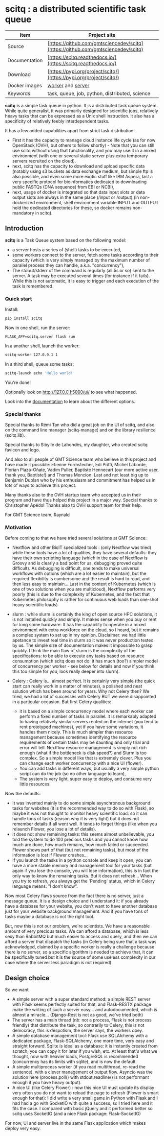 # scitq : a distributed scientific task queue

Item|Project site
--|--
Source|[https://github.com/gmtsciencedev/scitq](https://github.com/gmtsciencedev/scitq)
Documentation|[https://scitq.readthedocs.io/](https://scitq.readthedocs.io/)
Download|[https://pypi.org/project/scitq/](https://pypi.org/project/scitq/)
Docker images|[worker](https://hub.docker.com/repository/docker/gmtscience/scitq-worker) and [server](https://hub.docker.com/repository/docker/gmtscience/scitq-server)
Keywords|task, queue, job, python, distributed, science


**scitq** is a simple task queue in python. It is a distributed task queue system. While quite generalist, it was primarily designed for scientific jobs, relatively heavy tasks that can be expressed as a Unix shell instruction. It also has a specificity of relatively feebly interdependent tasks.

It has a few added capabilities apart from strict task distribution:
- First it has the capacity to manage cloud instance life cycle (as for now 
OpenStack (OVH), but others to follow shortly) - Note that you can still use 
scitq without using that functionality, and you may use it in a mixed environment
(with one or several static server plus extra temporary servers recruited on the
cloud). 
- next, scitq has the capacity to download and upload specific data (notably 
using s3 buckets as data exchange medium, but simple ftp is also possible,
and even some more exotic stuff like IBM Aspera, last a very specific protocol for 
bioinformatics dedicated to downloading public FASTQs (DNA sequence) from EBI or
 NCBI),
- next, usage of docker is integrated so that data input slots or data output slots 
are always in the same place (/input or /output) (in non-dockerized environment,
shell environment variable INPUT and OUTPUT hold the dedicated directories for
these, so docker remains non-mandatory in scitq).


## Introduction

**scitq** is a Task Queue system based on the following model:
- a server hosts a series of (shell) tasks to be executed,
- some workers connect to the server, fetch some tasks according to their capacity
(which is very simply managed by the maximum number of parallel process they can
handle, a.k.a. "concurrency"),
- The stdout/stderr of the command is regularly (all 5s or so) sent to the
server. A task may be executed several times (for instance if it fails). While
this is not automatic, it is easy to trigger and each execution of the task is
remembered.

### Quick start

Install:
```bash
pip install scitq
```

Now in one shell, run the server:
```
FLASK_APP=scitq.server flask run
```

In a another shell, launch the worker:
```bash
scitq-worker 127.0.0.1 1
```

In a third shell, queue some tasks:
```bash
scitq-launch echo 'Hello world!'
```
You're done!

Optionally look on http://127.0.0.1:5000/ui/ to see what happened.

Look into the [documentation](https://scitq.readthedocs.io/) to learn about the different options.

### Special thanks

Special thanks to Rémi Tan who did a great job on the UI of scitq, and also on the command line
manager (scitq-manage) and on the library resilience (scitq.lib).

Special thanks to Sibylle de Lahondès, my daughter, who created scitq favicon and logo.

And also to all people of GMT Science team who believe in this project and have
made it possible: Etienne Formstecher, Edi Prifti, Michel Laborde, Florian Plaza-Oñate,
Vadim Puller, Baptiste Hennecart (our more active user, thank you, Baptiste!) and 
Thomas Moncion. Last and not least big up to Benjamin Duplan who by his enthusiasm 
and commitment has helped us in lots of ways to achieve this project.

Many thanks also to the OVH startup team who accepted us in their program and
have thus helped this project in a major way. Special thanks to Christopher Apédo!
Thanks also to OVH support team for their help.

For GMT Science team, Raynald


### Motivation

Before coming to that we have tried several solutions at GMT Science:

- Nextflow and other BioIT specialized tools : (only Nextflow was tried) while
these tools have a lot of qualities, they have several defaults: they have their
own scripting language (which in the case of Nextflow is Groovy and is clearly
a bad point for us, debugging proved quite difficult). As debugging is difficult, 
one tends to make universal workflows with options (which are a lot easier to 
maintain), but the required flexibility is cumbersome and the result is hard to
read, and then less easy to maintain... Last in the context of Kubernetes (which
is one of two solutions when you are multicloud), Nextflow performs very poorly 
(this is due to the complexity of Kubernetes, and the fact that Kubernetes 
philosophy is rather for continuous web loads than one-shot heavy scientific 
loads)

- slurm : while slurm is certainly the king of open source HPC solutions, it is 
not installed quickly and simply. It makes sense when you buy or rent for long 
some hardware. It has the capability to operate in a mixed environment with extra
workforce on the cloud, so I heard, but it remains a complex system to set up in
my opinion. Disclaimer: we had little apetance to invest real time in slurm so 
it was never production tested by us. The simple size of documentation makes it 
impossible to grasp quickly. I think the main flaw of slurm is the complexity
of the specifications: to be able to execute any tasks based on resource
consumption (which scitq does not do: it has much (too?) simpler model of 
concurrency per worker - see below for details and now if you think this too 
simple for you, look really deeper into slurm).

- Celery : Celery is... almost perfect. It is certainly very simple (the quick
start can really work in a matter of minutes), a polished and neat solution which
has been around for years. Why not Celery then? We tried, we had a lot of successes
with Celery BUT we were disappointed in a particular occasion. But first Celery
qualities:
  - it is based on a simple concurrency model where each worker can perform 
  a fixed number of tasks in parallel. It is remarkably adapted to having 
  relatively similar servers rented on the internet (you tend to rent prototyped machines),
  yet if you have some variations, it handles them nicely. This is much simpler 
  than resource management because sometimes identifying the resource requirements
  of certain tasks may be daunting and only trial and error will tell. Nextflow 
  resource management is simply not rich enough (what if the bottleneck is disk
  speed?) and Slurm is too complex. So a simple model like that is extremely clever.
  Plus you can change each worker concurrency with a nice UI (flower).
  - You can add tasks in different ways, but usually a very simple python script
  can do the job (so no other language to learn),
  - The system is very light, super easy to deploy, and consume very little 
  resources.

Now the defaults:
  - It was invented mainly to do some simple asynchronous background tasks for 
  websites (it is the recommended way to do so with Flask), so maybe it was not 
  thought to monitor heavy scientific load: so it can handle tons of tasks (reason
  why it is very light) but it does not remember details if all went well. It tends
  to forget things (like when you relaunch Flower, you lose a lot of details).
  - It does not show remaining tasks: this seems almost unbelievable, you told the
  system to do 100 precious tasks and you cannot know how much are done, how much 
  remains, how much failed or succeeded. Flower shows part of that (but not 
  remaining tasks), but most of the information is lost if Flower crashes...
  - If you launch the tasks in a python console and keep it open, you can have
  a more stable memory and management tool for your tasks (but again if you lose
  the console, you will lose information), this is in fact the only way to know
  the remaining tasks. But it does not refresh... When you try to refresh, you
  always get the 'Pending' status, which in Celery language means: "I don't know".

Now most Celery flaws source from the fact there is no server, just a message queue. It
is a design choice and I understand it: if you already have a database for your 
website, you don't want to have another database just for your website background
management. And if you have tons of tasks maybe a database is not the right tool.

But, now this is not our problem, we're scientists. We have a reasonable amount
of very precious tasks. We can afford a database, which is less sexy than RabbitMQ
but much easier to access and query, and then we can afford a server that dispatch
the tasks (in Celery being sure that a task was acknowledged, claimed by a specific
worker is really a challenge because there is no server, so a specific algorithm 
is needed to achieve that, it can be specifically tuned but it is the source of
some useless complexity in our case where the server less paradigm is not required)

## Design choice

So we want
- A simple server with a super standard method: a simple REST server with Flask
seems perfectly suited for that, and Flask-RESTX package make the writing of such
a server easy... and autodocumented, which is almost a miracle... (Django-Rest is
not as good, we've tried both)
- The server has a main thread (nb: not a process, Flask is not process friendly)
that distribute the task, so contrarily to Celery, this is not democracy, this is
despotism, the server says, the workers obey.
- A simple database management tool: Flask use SQLAlchemy with a dedicated package,
Flask-SQLAlchemy, one more time, very easy and straight forward. Sqlite is ideal 
as a database: it is instantly created from scratch, you can copy it for later if
you wish, etc. At least that's what we thought, now with heavier loads, PostgreSQL
is recommended (concurrency has its limits with sqlite), and is now the default.
- A simple multiprocess worker (if you read multithread, re-read the sentence), 
with a clever management of output flow. Asyncio was the solution here (process.poll()
with stdout.readline() is not performant enough if you have heavy output).
- A nice UI (like Celery Flower) : now this nice UI must update its display very
often you do not want to reload the page to refresh (Flower is smart enough for 
that): I did write a very small game in Python with Flask and I had had a go with
SocketIO with quite a success, so I tried here and it fits the case. I compared
with basic jQuery and it performed better so scitq uses SocketIO (and a nice
Flask package: Flask-SocketIO)

For now, UI and server live in the same Flask application which makes deploy
very easy.
